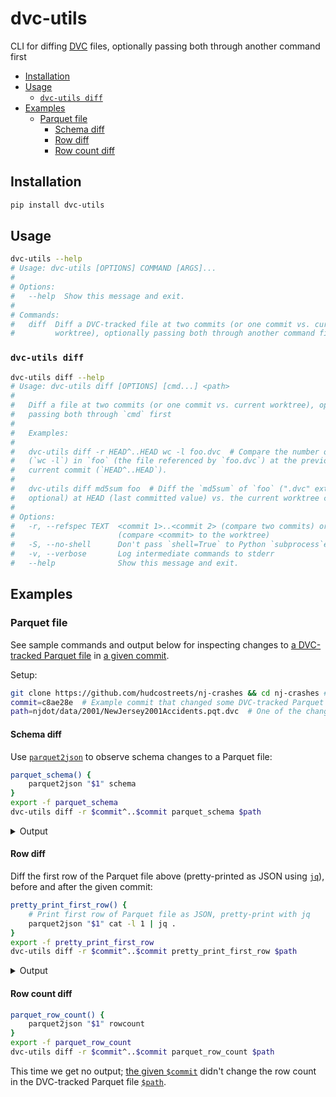 # dvc-utils
CLI for diffing [DVC] files, optionally passing both through another command first

<!-- toc -->
- [Installation](#installation)
- [Usage](#usage)
    - [`dvc-utils diff`](#dvc-utils-diff)
- [Examples](#examples)
    - [Parquet file](#parquet-diff)
        - [Schema diff](#parquet-schema-diff)
        - [Row diff](#parquet-row-diff)
        - [Row count diff](#parquet-row-count-diff)
<!-- /toc -->

## Installation <a id="installation"></a>
```bash
pip install dvc-utils
```

## Usage <a id="usage"></a>
```bash
dvc-utils --help
# Usage: dvc-utils [OPTIONS] COMMAND [ARGS]...
#
# Options:
#   --help  Show this message and exit.
#
# Commands:
#   diff  Diff a DVC-tracked file at two commits (or one commit vs. current
#         worktree), optionally passing both through another command first
```

### `dvc-utils diff` <a id="dvc-utils-diff"></a>
```bash
dvc-utils diff --help
# Usage: dvc-utils diff [OPTIONS] [cmd...] <path>
#
#   Diff a file at two commits (or one commit vs. current worktree), optionally
#   passing both through `cmd` first
#
#   Examples:
#
#   dvc-utils diff -r HEAD^..HEAD wc -l foo.dvc  # Compare the number of lines
#   (`wc -l`) in `foo` (the file referenced by `foo.dvc`) at the previous vs.
#   current commit (`HEAD^..HEAD`).
#
#   dvc-utils diff md5sum foo  # Diff the `md5sum` of `foo` (".dvc" extension is
#   optional) at HEAD (last committed value) vs. the current worktree content.
#
# Options:
#   -r, --refspec TEXT  <commit 1>..<commit 2> (compare two commits) or <commit>
#                       (compare <commit> to the worktree)
#   -S, --no-shell      Don't pass `shell=True` to Python `subprocess`es
#   -v, --verbose       Log intermediate commands to stderr
#   --help              Show this message and exit.
```

## Examples <a id="examples"></a>

### Parquet file <a id="parquet-diff"></a>
See sample commands and output below for inspecting changes to [a DVC-tracked Parquet file][commit path] in [a given commit][commit].

Setup:
```bash
git clone https://github.com/hudcostreets/nj-crashes && cd nj-crashes # Clone + enter example repo
commit=c8ae28e  # Example commit that changed some DVC-tracked Parquet files
path=njdot/data/2001/NewJersey2001Accidents.pqt.dvc  # One of the changed files
```

#### Schema diff <a id="parquet-schema-diff"></a>
Use [`parquet2json`] to observe schema changes to a Parquet file:
```bash
parquet_schema() {
    parquet2json "$1" schema
}
export -f parquet_schema
dvc-utils diff -r $commit^..$commit parquet_schema $path
```
<details><summary>Output</summary>

```diff
2d1
<   OPTIONAL BYTE_ARRAY Year (STRING);
8,10d6
<   OPTIONAL BYTE_ARRAY Crash Date (STRING);
<   OPTIONAL BYTE_ARRAY Crash Day Of Week (STRING);
<   OPTIONAL BYTE_ARRAY Crash Time (STRING);
14,17c10,13
<   OPTIONAL BYTE_ARRAY Total Killed (STRING);
<   OPTIONAL BYTE_ARRAY Total Injured (STRING);
<   OPTIONAL BYTE_ARRAY Pedestrians Killed (STRING);
<   OPTIONAL BYTE_ARRAY Pedestrians Injured (STRING);
---
>   OPTIONAL INT64 Total Killed;
>   OPTIONAL INT64 Total Injured;
>   OPTIONAL INT64 Pedestrians Killed;
>   OPTIONAL INT64 Pedestrians Injured;
20,21c16,17
<   OPTIONAL BYTE_ARRAY Alcohol Involved (STRING);
<   OPTIONAL BYTE_ARRAY HazMat Involved (STRING);
---
>   OPTIONAL BOOLEAN Alcohol Involved;
>   OPTIONAL BOOLEAN HazMat Involved;
23c19
<   OPTIONAL BYTE_ARRAY Total Vehicles Involved (STRING);
---
>   OPTIONAL INT64 Total Vehicles Involved;
29c25
<   OPTIONAL BYTE_ARRAY Mile Post (STRING);
---
>   OPTIONAL DOUBLE Mile Post;
47,48c43,44
<   OPTIONAL BYTE_ARRAY Latitude (STRING);
<   OPTIONAL BYTE_ARRAY Longitude (STRING);
---
>   OPTIONAL DOUBLE Latitude;
>   OPTIONAL DOUBLE Longitude;
51a48
>   OPTIONAL INT64 Date (TIMESTAMP(MICROS,false));
```

Here we can see that various date/time columns were consolidated, and several stringly-typed columns were converted to ints, floats, and booleans.

</details>

#### Row diff <a id="parquet-row-diff"></a>
Diff the first row of the Parquet file above (pretty-printed as JSON using [`jq`]), before and after the given commit:

```bash
pretty_print_first_row() {
    # Print first row of Parquet file as JSON, pretty-print with jq
    parquet2json "$1" cat -l 1 | jq .
}
export -f pretty_print_first_row
dvc-utils diff -r $commit^..$commit pretty_print_first_row $path
```

<details><summary>Output</summary>

```diff
2d1
<   "Year": "2001",
8,10d6
<   "Crash Date": "12/21/2001",
<   "Crash Day Of Week": "F",
<   "Crash Time": "1834",
14,17c10,13
<   "Total Killed": "0",
<   "Total Injured": "0",
<   "Pedestrians Killed": "0",
<   "Pedestrians Injured": "0",
---
>   "Total Killed": 0,
>   "Total Injured": 0,
>   "Pedestrians Killed": 0,
>   "Pedestrians Injured": 0,
20,21c16,17
<   "Alcohol Involved": "N",
<   "HazMat Involved": "N",
---
>   "Alcohol Involved": false,
>   "HazMat Involved": false,
23c19
<   "Total Vehicles Involved": "2",
---
>   "Total Vehicles Involved": 2,
29c25
<   "Mile Post": "",
---
>   "Mile Post": null,
47,48c43,44
<   "Latitude": "",
<   "Longitude": "",
---
>   "Latitude": null,
>   "Longitude": null,
51c47,48
<   "Reporting Badge No.": "830"
---
>   "Reporting Badge No.": "830",
>   "Date": "2001-12-21 18:34:00 +00:00"
```

This reflects the schema changes above.

</details>

#### Row count diff <a id="parquet-row-count-diff"></a>
```bash
parquet_row_count() {
    parquet2json "$1" rowcount
}
export -f parquet_row_count
dvc-utils diff -r $commit^..$commit parquet_row_count $path
```

This time we get no output; [the given `$commit`][commit] didn't change the row count in the DVC-tracked Parquet file [`$path`][commit path].

[DVC]: https://dvc.org/
[`parquet2json`]: https://github.com/jupiter/parquet2json
[hudcostreets/nj-crashes]: https://github.com/hudcostreets/nj-crashes
[Parquet]: https://parquet.apache.org/
[commit]: https://github.com/hudcostreets/nj-crashes/commit/c8ae28e64f4917895d84074913f48e0a7afbc3d7
[commit path]: https://github.com/hudcostreets/nj-crashes/commit/c8ae28e64f4917895d84074913f48e0a7afbc3d7#diff-7f812dce61e0996354f4af414203e0933ccdfe9613cb406c40c1c41a14b9769c
[hudcostreets/nj-crashes]: https://github.com/hudcostreets/nj-crashes
[`jq`]: https://jqlang.github.io/jq/

